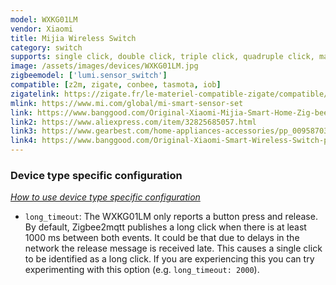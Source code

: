 ```yaml
---
model: WXKG01LM
vendor: Xiaomi
title: Mijia Wireless Switch
category: switch
supports: single click, double click, triple click, quadruple click, many clicks, long click, long_release click, batterylow
image: /assets/images/devices/WXKG01LM.jpg
zigbeemodel: ['lumi.sensor_switch']
compatible: [z2m, zigate, conbee, tasmota, iob]
zigatelink: https://zigate.fr/le-materiel-compatible-zigate/compatible/bouton
mlink: https://www.mi.com/global/mi-smart-sensor-set
link: https://www.banggood.com/Original-Xiaomi-Mijia-Smart-Home-Zig-bee-Wireless-Smart-Switch-Touch-Button-ON-OFF-WiFi-Remote-Control-Switch-p-1049175.html
link2: https://www.aliexpress.com/item/32825685057.html
link3: https://www.gearbest.com/home-appliances-accessories/pp_009587036194.html
link4: https://www.banggood.com/Original-Xiaomi-Smart-Wireless-Switch-p-1045081.html
---
```


### Device type specific configuration
*[How to use device type specific configuration](https://www.zigbee2mqtt.io/information/configuration)*

* `long_timeout`: The WXKG01LM only reports a button press and release.
By default, Zigbee2mqtt publishes a long click when there is at
least 1000 ms between both events. It could be that due to
delays in the network the release message is received late. This causes a single
click to be identified as a long click. If you are experiencing this you can try
experimenting with this option (e.g. `long_timeout: 2000`). 
